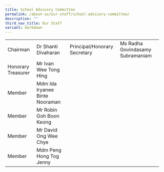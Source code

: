 ```yaml
---
title: School Advisory Committee
permalink: /about-us/our-staff/school-advisory-committee/
description: ""
third_nav_title: Our Staff
variant: markdown
---
```


| | | | |
| -------- | -------- | -------- |-------- |
| Chairman   |  Dr Shanti Divaharan  | Principal/Honorary Secretary     |  Ms Radha Govindasamy Subramaniam    |
| Honorary Treasurer   | Mr Ivan Wee Tong Hing   | |       |
| Member   | Mdm Ida Iryanee Binte Nooraman  |    |      |
| Member   | Mr Robin Goh Boon Keong   |      |     |
| Member   | Mr David Ong Wee Chye    |    |       |
| Member   | Mdm Peng Hong Tog Jenny |    |       |

